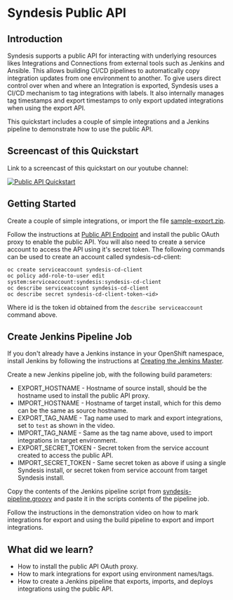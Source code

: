# Syndesis Public API

## Introduction

Syndesis supports a public API for interacting with underlying resources likes Integrations and Connections from external tools such as Jenkins and Ansible. This allows building CI/CD pipelines to automatically copy integration updates from one environment to another. 
To give users direct control over when and where an Integration is exported, Syndesis uses a CI/CD mechanism to tag integrations with labels. It also internally manages tag timestamps and export timestamps to only export updated integrations when using the export API.

This quickstart includes a couple of simple integrations and a Jenkins pipeline to demonstrate how to use the public API. 

## Screencast of this Quickstart

Link to a screencast of this quickstart on our youtube channel:

[![Public API Quickstart](http://i.vimeocdn.com/video/787404345_640.jpg)](https://vimeo.com/339390306)

## Getting Started

Create a couple of simple integrations, or import the file [sample-export.zip](sample-export.zip?raw=true). 

Follow the instructions at [Public API Endpoint](https://github.com/syndesisio/syndesis/tree/master/install#create-template-for-public-api-endpoint) and install the public OAuth proxy to enable the public API. You will also need to create a service account to access the API using it's secret token. The following commands can be used to create an account called syndesis-cd-client:

```
oc create serviceaccount syndesis-cd-client
oc policy add-role-to-user edit system:serviceaccount:syndesis:syndesis-cd-client
oc describe serviceaccount syndesis-cd-client
oc describe secret syndesis-cd-client-token-<id>
```
Where id is the token id obtained from the `describe serviceaccount` command above. 

## Create Jenkins Pipeline Job

If you don't already have a Jenkins instance in your OpenShift namespace, install Jenkins by following the instructions at [Creating the Jenkins Master](https://docs.openshift.com/container-platform/3.11/dev_guide/dev_tutorials/openshift_pipeline.html#creating-the-jenkins-master).

Create a new Jenkins pipeline job, with the following build parameters:

* EXPORT_HOSTNAME       - Hostname of source install, should be the hostname used to install the public API proxy.
* IMPORT_HOSTNAME       - Hostname of target install, which for this demo can be the same as source hostname.
* EXPORT_TAG_NAME       - Tag name used to mark and export integrations, set to `test` as shown in the video. 
* IMPORT_TAG_NAME       - Same as the tag name above, used to import integrations in target environment. 
* EXPORT_SECRET_TOKEN   - Secret token from the service account created to access the public API. 
* IMPORT_SECRET_TOKEN   - Same secret token as above if using a single Syndesis install, or secret token from service account from target Syndesis install. 

Copy the contents of the Jenkins pipeline script from [syndesis-pipeline.groovy](syndesis-pipeline.groovy?raw=true) and paste it in the scripts contents of the pipeline job.

Follow the instructions in the demonstration video on how to mark integrations for export and using the build pipeline to export and import integrations. 

## What did we learn?

* How to install the public API OAuth proxy. 
* How to mark integrations for export using environment names/tags. 
* How to create a Jenkins pipeline that exports, imports, and deploys integrations using the public API. 